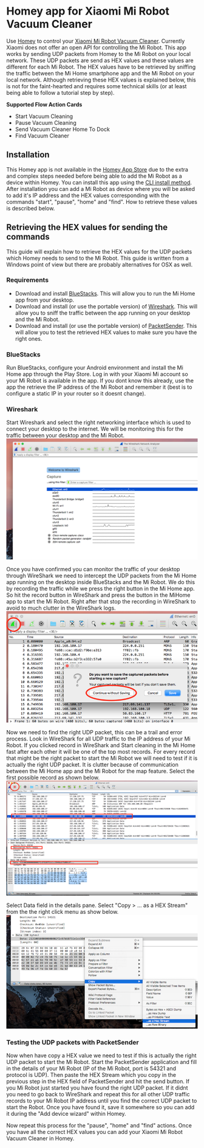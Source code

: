 # Homey app for Xiaomi Mi Robot Vacuum Cleaner
Use [Homey](https://www.athom.com/) to control your [Xiaomi Mi Robot Vacuum Cleaner](http://xiaomi-mi.com/smart-home/xiaomi-mi-robot-vacuum-cleaner-white/). Currently Xiaomi does not offer an open API for controlling the Mi Robot. This app works by sending UDP packets from Homey to the Mi Robot on your local network. These UDP packets are send as HEX values and these values are different for each Mi Robot. The HEX values have to be retrieved by sniffing the traffic between the Mi Home smartphone app and the Mi Robot on your local network. Although retrieving these HEX values is explained below, this is not for the faint-hearted and requires some technical skills (or at least being able to follow a tutorial step by step).

**Supported Flow Action Cards**
- Start Vacuum Cleaning
- Pause Vacuum Cleaning
- Send Vacuum Cleaner Home To Dock
- Find Vacuum Cleaner

## Installation
This Homey app is not available in the [Homey App Store](https://apps.athom.com/) due to the extra and complex steps needed before being able to add the Mi Robot as a device within Homey. You can install this app using the [CLI install method](https://forum.athom.com/discussion/1448/how-to-cli-install-method). After installation you can add a Mi Robot as device where you will be asked to add it's IP address and the HEX values corresponding with the commands "start", "pause", "home" and "find". How to retrieve these values is described below.

## Retrieving the HEX values for sending the commands
This guide will explain how to retrieve the HEX values for the UDP packets which Homey needs to send to the Mi Robot. This guide is written from a Windows point of view but there are probably alternatives for OSX as well.
### Requirements
- Download and install [BlueStacks](http://www.bluestacks.com/). This will allow you to run the Mi Home app from your desktop.
- Download and install (or use the portable version) of [Wireshark](https://www.wireshark.org/). This will allow you to sniff the traffic between the app running on your desktop and the Mi Robot.
- Download and install (or use the portable version) of [PacketSender](https://packetsender.com/). This will allow you to test the retrieved HEX values to make sure you have the right ones.
### BlueStacks
Run BlueStacks, configure your Android environment and install the Mi Home app through the Play Store. Log in with your Xiaomi Mi account so your Mi Robot is available in the app. If you dont know this already, use the app the retrieve the IP address of the Mi Robot and remember it (best is to configure a static IP in your router so it doesnt change).
### Wireshark
Start Wireshark and select the right networking interface which is used to connect your desktop to the internet. We will be monitoring this for the traffic between your desktop and the Mi Robot.
![WireShark Interface](/assets/readme/wireshark_interface.png?raw=true)

Once you have confirmed you can monitor the traffic of your desktop through WireShark we need to intercept the UDP packets from the Mi Home app running on the desktop inside BlueStacks and the Mi Robot. We do this by recording the traffic while we press the right button in the Mi Home app. So hit the record button in WireShark and press the button in the MiHome app to start the Mi Robot. Right after that stop the recording in WireShark to avoid to much clutter in the WireShark logs.
![WireShark Record](/assets/readme/wireshark_record.png?raw=true)

Now we need to find the right UDP packet, this can be a trail and error process. Look in WireShark for all UDP traffic to the IP address of your Mi Robot. If you clicked record in WireShark and Start cleaning in the Mi Home fast after each other it will be one of the top most records. For every record that might be the right packet to start the Mi Robot we will need to test if it is actually the right UDP packet. It is clutter because of communication between the Mi Home app and the Mi Robot for the map feature. Select the first possible record as shown below.
![WireShark Data](/assets/readme/wireshark_data.png?raw=true)

Select Data field in the details pane. Select "Copy > ... as a HEX Stream" from the the right click menu as show below.
![WireShark Copy](/assets/readme/wireshark_copy.png?raw=true)

### Testing the UDP packets with PacketSender
Now when have copy a HEX value we need to test if this is actually the right UDP packet to start the Mi Robot. Start the PacketSender application and fill in the details of your Mi Robot (IP of the Mi Robot, port is 54321 and protocol is UDP). Then paste the HEX Stream which you copy in the previous step in the HEX field of PacketSender and hit the send button. If you Mi Robot just started you have found the right UDP packet. If it didnt you need to go back to WireShark and repeat this for all other UDP traffic records to your Mi Robot IP address until you find the correct UDP packet to start the Robot. Once you have found it, save it somewhere so you can add it during the "Add device wizard" within Homey.

Now repeat this process for the "pause", "home" and "find" actions. Once you have all the correct HEX values you can add your Xiaomi Mi Robot Vacuum Cleaner in Homey.
